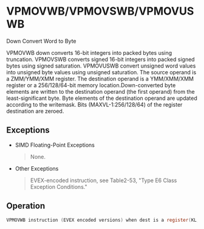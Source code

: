 # VPMOVWB/VPMOVSWB/VPMOVUSWB

Down Convert Word to Byte

VPMOVWB down converts 16-bit integers into packed bytes using truncation.
VPMOVSWB converts signed 16-bit integers into packed signed bytes using signed saturation.
VPMOVUSWB convert unsigned word values into unsigned byte values using unsigned saturation.
The source operand is a ZMM/YMM/XMM register.
The destination operand is a YMM/XMM/XMM register or a 256/128/64-bit memory location.Down-converted byte elements are written to the destination operand (the first operand) from the least-significant byte.
Byte elements of the destination operand are updated according to the writemask.
Bits (MAXVL-1:256/128/64) of the register destination are zeroed.

## Exceptions

- SIMD Floating-Point Exceptions
  > None.
- Other Exceptions
  > EVEX-encoded instruction, see Table2-53, "Type E6 Class Exception Conditions."

## Operation

```C
VPMOVWB instruction (EVEX encoded versions) when dest is a register(KL, VL) = (8, 128), (16, 256), (32, 512)FOR j := 0 TO Kl-1i := j * 8m := j * 16IF k1[j] OR *no writemask*THEN DEST[i+7:i] := TruncateWordToByte (SRC[m+15:m])ELSE IF *merging-masking*; merging-maskingTHEN *DEST[i+7:i] remains unchanged*ELSE *zeroing-masking*; zeroing-maskingDEST[i+7:i] = 0FIFI;ENDFORDEST[MAXVL-1:VL/2] := 0;VPMOVWB instruction (EVEX encoded versions) when dest is memory(KL, VL) = (8, 128), (16, 256), (32, 512)FOR j := 0 TO Kl-1i := j * 8m := j * 16IF k1[j] OR *no writemask*THEN DEST[i+7:i] := TruncateWordToByte (SRC[m+15:m])ELSE *DEST[i+7:i] remains unchanged*; merging-maskingFI;ENDFORVPMOVSWB instruction (EVEX encoded versions) when dest is a register(KL, VL) = (8, 128), (16, 256), (32, 512)FOR j := 0 TO Kl-1i := j * 8m := j * 16IF k1[j] OR *no writemask*THEN DEST[i+7:i] := SaturateSignedWordToByte (SRC[m+15:m])ELSE IF *merging-masking*; merging-maskingTHEN *DEST[i+7:i] remains unchanged*ELSE *zeroing-masking*; zeroing-maskingDEST[i+7:i] = 0FIFI;VPMOVSWB instruction (EVEX encoded versions) when dest is memory(KL, VL) = (8, 128), (16, 256), (32, 512)FOR j := 0 TO Kl-1i := j * 8m := j * 16IF k1[j] OR *no writemask*THEN DEST[i+7:i] := SaturateSignedWordToByte (SRC[m+15:m])ELSE *DEST[i+7:i] remains unchanged*; merging-maskingFI;ENDFORVPMOVUSWB instruction (EVEX encoded versions) when dest is a register(KL, VL) = (8, 128), (16, 256), (32, 512)FOR j := 0 TO Kl-1i := j * 8m := j * 16IF k1[j] OR *no writemask*THEN DEST[i+7:i] := SaturateUnsignedWordToByte (SRC[m+15:m])ELSE IF *merging-masking*; merging-maskingTHEN *DEST[i+7:i] remains unchanged*ELSE *zeroing-masking*; zeroing-maskingDEST[i+7:i] = 0FIFI;ENDFORDEST[MAXVL-1:VL/2] := 0;VPMOVUSWB instruction (EVEX encoded versions) when dest is memory(KL, VL) = (8, 128), (16, 256), (32, 512)FOR j := 0 TO Kl-1i := j * 8m := j * 16IF k1[j] OR *no writemask*THEN DEST[i+7:i] := SaturateUnsignedWordToByte (SRC[m+15:m])ELSE *DEST[i+7:i] remains unchanged*; merging-maskingIntel C/C++ Compiler Intrinsic EquivalentsVPMOVUSWB __m256i _mm512_cvtusepi16_epi8(__m512i a);VPMOVUSWB __m256i _mm512_mask_cvtusepi16_epi8(__m256i a, __mmask32 k, __m512i b);VPMOVUSWB __m256i _mm512_maskz_cvtusepi16_epi8( __mmask32 k, __m512i b);VPMOVUSWB void _mm512_mask_cvtusepi16_storeu_epi8(void * , __mmask32 k, __m512i b);VPMOVSWB __m256i _mm512_cvtsepi16_epi8(__m512i a);VPMOVSWB __m256i _mm512_mask_cvtsepi16_epi8(__m256i a, __mmask32 k, __m512i b);VPMOVSWB __m256i _mm512_maskz_cvtsepi16_epi8( __mmask32 k, __m512i b);VPMOVSWB void _mm512_mask_cvtsepi16_storeu_epi8(void * , __mmask32 k, __m512i b);VPMOVWB __m256i _mm512_cvtepi16_epi8(__m512i a);VPMOVWB __m256i _mm512_mask_cvtepi16_epi8(__m256i a, __mmask32 k, __m512i b);VPMOVWB __m256i _mm512_maskz_cvtepi16_epi8( __mmask32 k, __m512i b);VPMOVWB void _mm512_mask_cvtepi16_storeu_epi8(void * , __mmask32 k, __m512i b);VPMOVUSWB __m128i _mm256_cvtusepi16_epi8(__m256i a);VPMOVUSWB __m128i _mm256_mask_cvtusepi16_epi8(__m128i a, __mmask16 k, __m256i b);VPMOVUSWB __m128i _mm256_maskz_cvtusepi16_epi8( __mmask16 k, __m256i b);VPMOVUSWB void _mm256_mask_cvtusepi16_storeu_epi8(void * , __mmask16 k, __m256i b);VPMOVUSWB __m128i _mm_cvtusepi16_epi8(__m128i a);VPMOVUSWB __m128i _mm_mask_cvtusepi16_epi8(__m128i a, __mmask8 k, __m128i b);VPMOVUSWB __m128i _mm_maskz_cvtusepi16_epi8( __mmask8 k, __m128i b);VPMOVUSWB void _mm_mask_cvtusepi16_storeu_epi8(void * , __mmask8 k, __m128i b);VPMOVSWB __m128i _mm256_cvtsepi16_epi8(__m256i a);VPMOVSWB __m128i _mm256_mask_cvtsepi16_epi8(__m128i a, __mmask16 k, __m256i b);VPMOVSWB __m128i _mm256_maskz_cvtsepi16_epi8( __mmask16 k, __m256i b);VPMOVSWB void _mm256_mask_cvtsepi16_storeu_epi8(void * , __mmask16 k, __m256i b);VPMOVSWB __m128i _mm_cvtsepi16_epi8(__m128i a);VPMOVSWB __m128i _mm_mask_cvtsepi16_epi8(__m128i a, __mmask8 k, __m128i b);VPMOVSWB __m128i _mm_maskz_cvtsepi16_epi8( __mmask8 k, __m128i b);VPMOVSWB void _mm_mask_cvtsepi16_storeu_epi8(void * , __mmask8 k, __m128i b);VPMOVWB __m128i _mm256_cvtepi16_epi8(__m256i a);VPMOVWB __m128i _mm256_mask_cvtepi16_epi8(__m128i a, __mmask16 k, __m256i b);VPMOVWB __m128i _mm256_maskz_cvtepi16_epi8( __mmask16 k, __m256i b);VPMOVWB void _mm256_mask_cvtepi16_storeu_epi8(void * , __mmask16 k, __m256i b);VPMOVWB __m128i _mm_cvtepi16_epi8(__m128i a);VPMOVWB __m128i _mm_mask_cvtepi16_epi8(__m128i a, __mmask8 k, __m128i b);VPMOVWB __m128i _mm_maskz_cvtepi16_epi8( __mmask8 k, __m128i b);VPMOVWB void _mm_mask_cvtepi16_storeu_epi8(void * , __mmask8 k, __m128i b);
```
